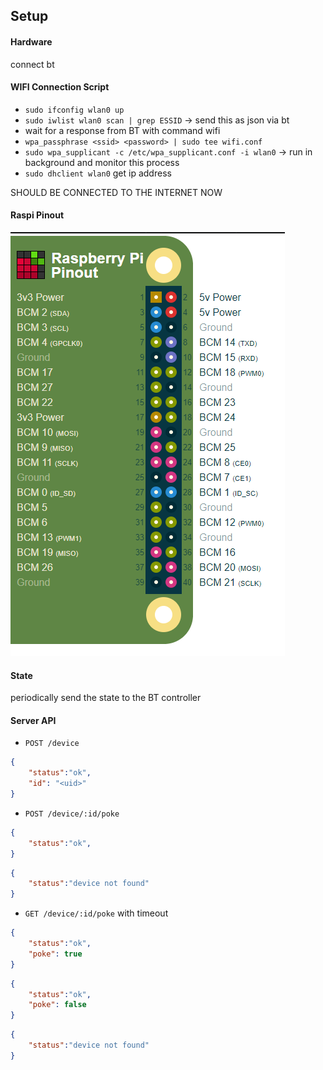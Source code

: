 ## Setup

#### Hardware
connect bt


#### WIFI Connection Script
- `sudo ifconfig wlan0 up`
- `sudo iwlist wlan0 scan | grep ESSID` -> send this as json via bt
- wait for a response from BT with command wifi
- `wpa_passphrase <ssid> <password> | sudo tee wifi.conf`
- `sudo wpa_supplicant -c /etc/wpa_supplicant.conf -i wlan0` -> run in background and monitor this process
- `sudo dhclient wlan0` get ip address

SHOULD BE CONNECTED TO THE INTERNET NOW

#### Raspi Pinout
![pinout](files/pipinout.png)

#### State
periodically send the state to the BT controller


#### Server API

- `POST /device`
```json
{
    "status":"ok",
    "id": "<uid>" 
}
```

- `POST /device/:id/poke`
```json
{
    "status":"ok",
}
```
```json
{
    "status":"device not found"
}
```

- `GET /device/:id/poke` with timeout
```json
{
    "status":"ok",
    "poke": true
}
```
```json
{
    "status":"ok",
    "poke": false
}
```
```json
{
    "status":"device not found"
}
```

    
